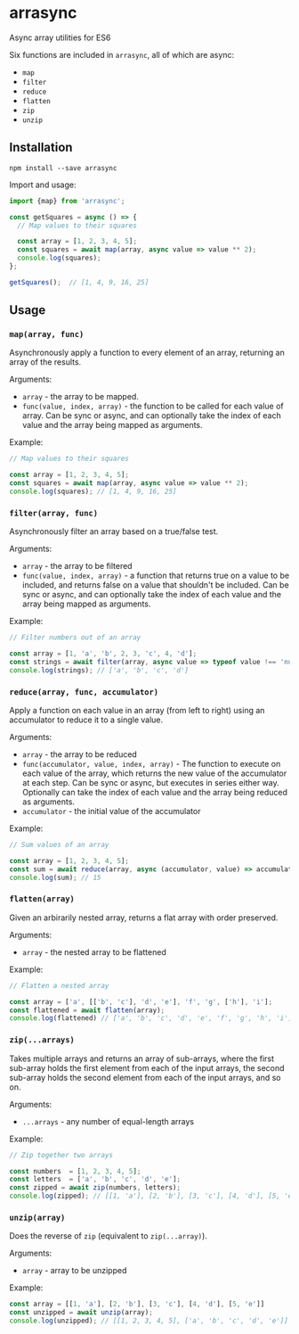 # arrasync
Async array utilities for ES6

Six functions are included in `arrasync`, all of which are async:
* `map`
* `filter`
* `reduce`
* `flatten`
* `zip`
* `unzip`

## Installation
```npm install --save arrasync```

Import and usage:
```javascript
import {map} from 'arrasync';

const getSquares = async () => {
  // Map values to their squares

  const array = [1, 2, 3, 4, 5];
  const squares = await map(array, async value => value ** 2);
  console.log(squares);
};

getSquares();  // [1, 4, 9, 16, 25]
```


## Usage

### `map(array, func)`
Asynchronously apply a function to every element of an array, returning an array of the results.

Arguments:
* `array` - the array to be mapped.
* `func(value, index, array)` - the function to be called for each value of array. Can be sync or async, and can optionally take the index of each value and the array being mapped as arguments.

Example:
```javascript
// Map values to their squares

const array = [1, 2, 3, 4, 5];
const squares = await map(array, async value => value ** 2);
console.log(squares); // [1, 4, 9, 16, 25]
```

### `filter(array, func)`

Asynchronously filter an array based on a true/false test.

Arguments:
* `array` - the array to be filtered
* `func(value, index, array)` - a function that returns true on a value to be included, and returns false on a value that shouldn't be included. Can be sync or async, and can optionally take the index of each value and the array being mapped as arguments.

Example:
```javascript
// Filter numbers out of an array

const array = [1, 'a', 'b', 2, 3, 'c', 4, 'd'];
const strings = await filter(array, async value => typeof value !== 'number');
console.log(strings); // ['a', 'b', 'c', 'd']
```

### `reduce(array, func, accumulator)`

Apply a function on each value in an array (from left to right) using an accumulator to reduce it to a single value.

Arguments:
* `array` - the array to be reduced
* `func(accumulator, value, index, array)` - The function to execute on each value of the array, which returns the new value of the accumulator at each step. Can be sync or async, but executes in series either way. Optionally can take the index of each value and the array being reduced as arguments.
* `accumulator` - the initial value of the accumulator

Example:
```javascript
// Sum values of an array

const array = [1, 2, 3, 4, 5];
const sum = await reduce(array, async (accumulator, value) => accumulator + value, 0);
console.log(sum); // 15
```

### `flatten(array)`

Given an arbirarily nested array, returns a flat array with order preserved.

Arguments:
* `array` - the nested array to be flattened

Example:
```javascript
// Flatten a nested array

const array = ['a', [['b', 'c'], 'd', 'e'], 'f', 'g', ['h'], 'i'];
const flattened = await flatten(array);
console.log(flattened) // ['a', 'b', 'c', 'd', 'e', 'f', 'g', 'h', 'i'];
```

### `zip(...arrays)`

Takes multiple arrays and returns an array of sub-arrays, where the first sub-array holds the first element from each of the input arrays, the second sub-array holds the second element from each of the input arrays, and so on. 
 
 Arguments:
 * `...arrays` - any number of equal-length arrays
 
 Example:
 ```javascript
 // Zip together two arrays
 
 const numbers  = [1, 2, 3, 4, 5];
 const letters  = ['a', 'b', 'c', 'd', 'e'];
 const zipped = await zip(numbers, letters);
 console.log(zipped); // [[1, 'a'], [2, 'b'], [3, 'c'], [4, 'd'], [5, 'e']]
 ```

### `unzip(array)`

Does the reverse of `zip` (equivalent to `zip(...array)`).

Arguments:
* `array` - array to be unzipped

Example:
```javascript
const array = [[1, 'a'], [2, 'b'], [3, 'c'], [4, 'd'], [5, 'e']]
const unzipped = await unzip(array);
console.log(unzipped); // [[1, 2, 3, 4, 5], ['a', 'b', 'c', 'd', 'e']] 
```
